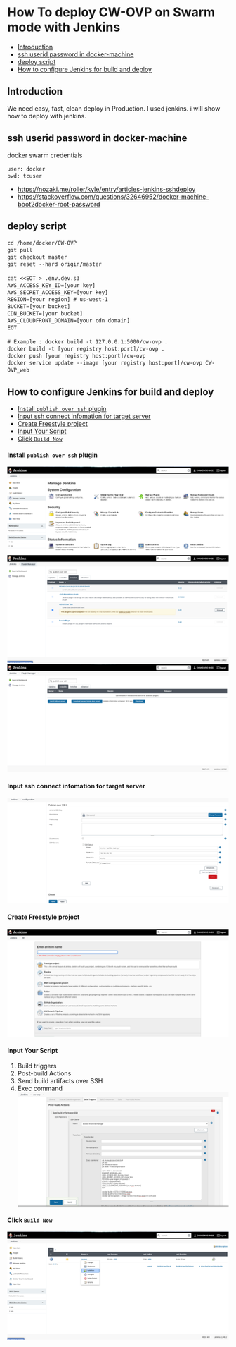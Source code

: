 # How To deploy CW-OVP on Swarm mode with Jenkins
* [Introduction](#Introduction)
* [ssh userid password in docker-machine](#ssh-userid-password-in-docker-machine)
* [deploy script](#deploy-script)
* [How to configure Jenkins for build and deploy](#How-to-configure-Jenkins-for-build-and-deploy)

## Introduction
We need easy, fast, clean deploy in Production.
I used jenkins. i will show how to deploy with jenkins.

## ssh userid password in docker-machine
docker swarm credentials
```
user: docker
pwd: tcuser
```
- https://nozaki.me/roller/kyle/entry/articles-jenkins-sshdeploy
- https://stackoverflow.com/questions/32646952/docker-machine-boot2docker-root-password

## deploy script

```
cd /home/docker/CW-OVP
git pull
git checkout master
git reset --hard origin/master

cat <<EOT > .env.dev.s3
AWS_ACCESS_KEY_ID=[your key]
AWS_SECRET_ACCESS_KEY=[your key]
REGION=[your region] # us-west-1
BUCKET=[your bucket]
CDN_BUCKET=[your bucket]
AWS_CLOUDFRONT_DOMAIN=[your cdn domain]
EOT

# Example : docker build -t 127.0.0.1:5000/cw-ovp .
docker build -t [your registry host:port]/cw-ovp . 
docker push [your registry host:port]/cw-ovp
docker service update --image [your registry host:port]/cw-ovp CW-OVP_web
```

## How to configure Jenkins for build and deploy
* [Install ```publish over ssh``` plugin](#Install-publish-over-ssh-plugin)
* [Input ssh connect infomation for target server](#Input-ssh-connect-infomation-for-target-server)
* [Create Freestyle project](#Create-Freestyle-project)
* [Input Your Script](#Input-Your-Script)
* [Click ```Build Now```](#Click-Build-Now)

#### Install ```publish over ssh``` plugin
![jenkins-1-0.png](/screenshot/jenkins-1-0.png)
![jenkins-1-0.png](/screenshot/jenkins-1-1.png)
![jenkins-1-0.png](/screenshot/jenkins-1-2.png)
#### Input ssh connect infomation for target server
![jenkins-1-0.png](/screenshot/jenkins-1-3.png)
#### Create Freestyle project
![jenkins-1-0.png](/screenshot/jenkins-2-1.png)
#### Input Your Script
1. Build triggers
2. Post-build Actions  
3. Send build artifacts over SSH
4. Exec command
![jenkins-1-0.png](/screenshot/jenkins-2-2.png)
#### Click ```Build Now```
![jenkins-1-0.png](/screenshot/jenkins-3.png)